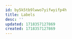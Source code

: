 ```yaml
---
id: by5k5tb9lwwo7yifwyifp4h
title: Labels
desc: ''
updated: 1718357127869
created: 1718357127869
---
```

